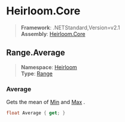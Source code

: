 # Heirloom.Core

> **Framework**: .NETStandard,Version=v2.1  
> **Assembly**: [Heirloom.Core][0]  

## Range.Average

> **Namespace**: [Heirloom][0]  
> **Type**: [Range][1]  

### Average

Gets the mean of [Min][2] and [Max][3] .

```cs
float Average { get; }
```

[0]: ../Heirloom.Core.md
[1]: Heirloom.Range.md
[2]: Heirloom.Range.Min.md
[3]: Heirloom.Range.Max.md
